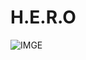 # H.E.R.O
![IMGE](https://photos.wowroms.com/emulators-roms-logo/11/30685/420-420/H.E.R.O.+(USA)-image.jpg)
